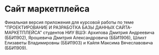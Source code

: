 # Сайт маркетплейса
Финальная версия приложения для курсовой работы по теме "ПРОЕКТИРОВАНИЕ И РАЗРАБОТКА БАЗЫ ДАННЫХ САЙТА-МАРКЕТПЛЕЙСА" студентов НИУ ВШЭ:
Архипова Дмитрия Андреевича (ББИ1902), Ярошевича Дмитрия Александровича (ББИ1906), Шлихт Елизаветы Владимировны (ББИ1903) и Кайля Максима Вячеславовича (ББИ1909).

